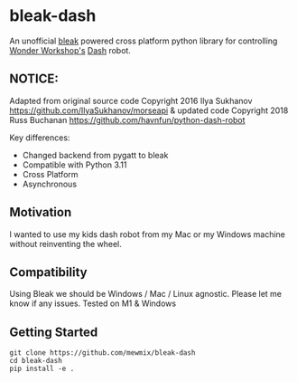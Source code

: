 # bleak-dash

An unofficial [bleak](https://github.com/hbldh/bleak) powered cross platform python library for controlling [Wonder Workshop's](https://www.makewonder.com/) [Dash](https://www.makewonder.com/?gclid=CPOO8bC8k8oCFdaRHwodPeMIZg) robot.

## NOTICE:
Adapted from original source code Copyright 2016 Ilya Sukhanov https://github.com/IlyaSukhanov/morseapi & updated code Copyright 2018 Russ Buchanan https://github.com/havnfun/python-dash-robot

Key differences:
- Changed backend from pygatt to bleak
- Compatible with Python 3.11 
- Cross Platform
- Asynchronous 

## Motivation
I wanted to use my kids dash robot from my Mac or my Windows machine without reinventing the wheel.

## Compatibility
Using Bleak we should be Windows / Mac / Linux agnostic. Please let me know if any issues. Tested on M1 & Windows 
## Getting Started
```
git clone https://github.com/mewmix/bleak-dash
cd bleak-dash
pip install -e . 
```

